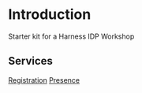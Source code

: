 # Introduction

Starter kit for a Harness IDP Workshop

## Services
[Registration](components/registration)
[Presence](components/presence)